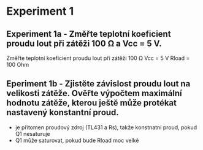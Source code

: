 # Experiment 1
## Experiment 1a - Změřte teplotní koeficient proudu Iout při zátěži 100 Ω a Vcc = 5 V.
Změřte teplotní koeficient proudu Iout při zátěži 100 Ω
Vcc = 5 V
Rload = 100 Ohm

## Eperiment 1b - Zjistěte závislost proudu Iout na velikosti zátěže. Ověřte výpočtem maximální hodnotu zátěže, kterou ještě může protékat nastavený konstantní proud.
- je přítomen proudový zdroj (TL431 a Rs), takže konstnatní proud, pokud Q1 nesaturuje
- Q1 může saturovat, pokud bude Rload moc velké

